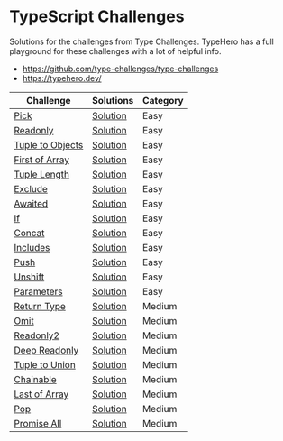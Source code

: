# TypeScript Challenges

Solutions for the challenges from Type Challenges. TypeHero has
a full playground for these challenges with a lot of helpful info.

- https://github.com/type-challenges/type-challenges
- https://typehero.dev/

| Challenge                                                                                                                       | Solutions                                                                                                                    | Category |
| ------------------------------------------------------------------------------------------------------------------------------- | ---------------------------------------------------------------------------------------------------------------------------- | -------- |
| [Pick](https://github.com/type-challenges/type-challenges/blob/main/questions/00004-easy-pick/README.md)                        | [Solution](https://github.com/woodbrettm/challenges-ts/blob/main/challenges/easy/pick.ts)                                    | Easy     |
| [Readonly](https://github.com/type-challenges/type-challenges/blob/main/questions/00007-easy-readonly/README.md)                | [Solution](https://github.com/woodbrettm/challenges-ts/blob/main/challenges/easy/readonly.ts)                                | Easy     |
| [Tuple to Objects](https://github.com/type-challenges/type-challenges/blob/main/questions/00011-easy-tuple-to-object/README.md) | [Solution](https://github.com/woodbrettm/challenges-ts/blob/main/challenges/easy/tuple-to-object.ts)                         | Easy     |
| [First of Array](https://github.com/type-challenges/type-challenges/blob/main/questions/00014-easy-first/README.md)             | [Solution](https://github.com/woodbrettm/challenges-ts/blob/main/challenges/easy/first-of-array.ts)                          | Easy     |
| [Tuple Length](https://github.com/type-challenges/type-challenges/blob/main/questions/00018-easy-tuple-length/README.md)        | [Solution](https://github.com/woodbrettm/challenges-ts/blob/main/challenges/easy/tuple-length.ts)                            | Easy     |
| [Exclude](https://github.com/type-challenges/type-challenges/blob/main/questions/00043-easy-exclude/README.md)                  | [Solution](https://github.com/woodbrettm/challenges-ts/blob/main/challenges/easy/exclude.ts)                                 | Easy     |
| [Awaited](https://github.com/type-challenges/type-challenges/blob/main/questions/00189-easy-awaited/README.md)                  | [Solution](https://github.com/woodbrettm/challenges-ts/blob/main/challenges/easy/awaited.ts)                                 | Easy     |
| [If](https://github.com/type-challenges/type-challenges/blob/main/questions/00268-easy-if/README.md)                            | [Solution](https://github.com/woodbrettm/challenges-ts/blob/main/challenges/easy/if.ts)                                      | Easy     |
| [Concat](https://github.com/type-challenges/type-challenges/blob/main/questions/00533-easy-concat/README.md)                    | [Solution](https://github.com/woodbrettm/challenges-ts/blob/main/challenges/easy/concat.ts)                                  | Easy     |
| [Includes](https://github.com/type-challenges/type-challenges/blob/main/questions/00898-easy-includes/README.md)                | [Solution](https://github.com/woodbrettm/challenges-ts/blob/main/challenges/easy/includes.ts)                                | Easy     |
| [Push](https://github.com/type-challenges/type-challenges/blob/main/questions/03057-easy-push/README.md)                        | [Solution](https://github.com/woodbrettm/challenges-ts/blob/main/challenges/easy/push.ts)                                    | Easy     |
| [Unshift](https://github.com/type-challenges/type-challenges/blob/main/questions/03057-easy-unshift/README.md)                  | [Solution](https://github.com/woodbrettm/challenges-ts/blob/main/challenges/easy/unshift.ts)                                 | Easy     |
| [Parameters](https://github.com/type-challenges/type-challenges/blob/main/questions/03057-easy-parameters/README.md)            | [Solution](https://github.com/woodbrettm/challenges-ts/blob/main/challenges/easy/parameters.ts)                              | Easy     |
| [Return Type](https://github.com/type-challenges/type-challenges/blob/main/questions/00002-medium-return-type/README.md)        | [Solution](https://github.com/woodbrettm/challenges-ts/blob/main/challenges/medium/return-type.ts)                           | Medium   |
| [Omit](https://github.com/type-challenges/type-challenges/blob/main/questions/00003-medium-omit/README.md)                      | [Solution](https://github.com/woodbrettm/challenges-ts/blob/main/challenges/medium/omit.ts)                                  | Medium   |
| [Readonly2](https://github.com/type-challenges/type-challenges/blob/main/questions/00008-medium-readonly-2/README.md)           | [Solution](https://github.com/woodbrettm/challenges-ts/blob/main/challenges/medium/readonly-2.ts)                            | Medium   |
| [Deep Readonly](https://github.com/type-challenges/type-challenges/blob/main/questions/00009-medium-deep-readonly/README.md)    | [Solution](https://github.com/woodbrettm/challenges-ts/blob/main/challenges/medium/deep-readonly.ts)                         | Medium   |
| [Tuple to Union](https://github.com/type-challenges/type-challenges/blob/main/questions/00010-medium-tuple-to-union/README.md)  | [Solution](https://github.com/woodbrettm/challenges-ts/blob/main/challenges/medium/tuple-to-union.ts)                        | Medium   |
| [Chainable](https://github.com/type-challenges/type-challenges/blob/main/questions/00012-medium-chainable-options/README.md)    | [Solution](https://github.com/type-challenges/type-challenges/issues?q=label%3A12+label%3Aanswer+sort%3Areactions-%2B1-desc) | Medium   |
| [Last of Array](https://github.com/type-challenges/type-challenges/blob/main/questions/00015-medium-last/README.md)             | [Solution](https://github.com/woodbrettm/challenges-ts/blob/main/challenges/medium/last-of-array.ts)                         | Medium   |
| [Pop](https://github.com/type-challenges/type-challenges/blob/main/questions/00016-medium-pop/README.md)                        | [Solution](https://github.com/woodbrettm/challenges-ts/blob/main/challenges/medium/pop.ts)                                   | Medium   |
| [Promise All](https://github.com/type-challenges/type-challenges/blob/main/questions/00020-medium-promise-all/README.md)        | [Solution](https://github.com/woodbrettm/challenges-ts/blob/main/challenges/medium/promise-all.ts)                           | Medium   |

